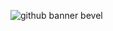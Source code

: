 ![github banner bevel](https://github.com/user-attachments/assets/8eef11d8-7923-4ca0-b709-e7e08b95d2c1)
